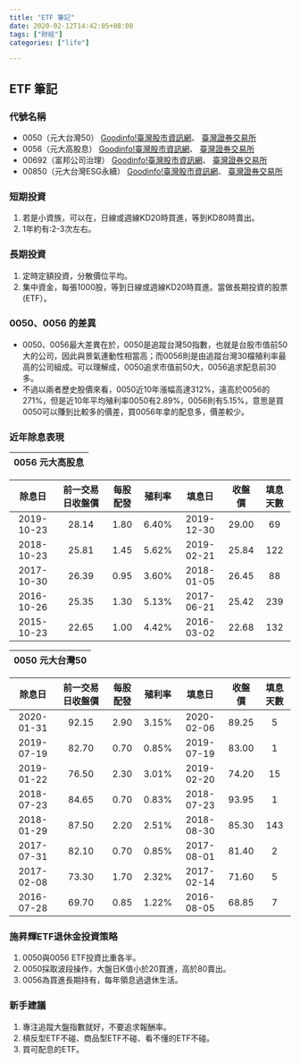 ```yaml
---
title: "ETF 筆記"
date: 2020-02-12T14:42:05+08:00
tags: ["財經"]
categories: ["life"]

---
```

## ETF 筆記
### 代號名稱
- 0050（元大台灣50）
[Goodinfo!臺灣股市資訊網](https://goodinfo.tw/StockInfo/StockDetail.asp?STOCK_ID=0050)、
[臺灣證券交易所](https://www.twse.com.tw/zh/stockSearch/showStock?stkNo=0050)
- 0056（元大高股息） 
[Goodinfo!臺灣股市資訊網](https://goodinfo.tw/StockInfo/StockDetail.asp?STOCK_ID=0056)、
[臺灣證券交易所](https://www.twse.com.tw/zh/stockSearch/showStock?stkNo=0056)
- 00692（富邦公司治理）
[Goodinfo!臺灣股市資訊網](https://goodinfo.tw/StockInfo/StockDetail.asp?STOCK_ID=00692)、
[臺灣證券交易所](https://www.twse.com.tw/zh/stockSearch/showStock?stkNo=00692)
- 00850（元大台灣ESG永續）
[Goodinfo!臺灣股市資訊網](https://goodinfo.tw/StockInfo/StockDetail.asp?STOCK_ID=00850)、
[臺灣證券交易所](https://www.twse.com.tw/zh/stockSearch/showStock?stkNo=00850)

### 短期投資
1. 若是小資族，可以在，日線或週線KD20時買進，等到KD80時賣出。
2. 1年約有:2-3次左右。

### 長期投資
1. 定時定額投資，分散價位平均。
2. 集中資金，每張1000股，等到日線或週線KD20時買進。當做長期投資的股票(ETF）。

### 0050、0056 的差異
- 0050、0056最大差異在於，0050是追蹤台灣50指數，也就是台股市值前50大的公司，因此與景氣連動性相當高；而0056則是由追蹤台灣30檔殖利率最高的公司組成。可以理解成，0050追求市值前50大，0056追求配息前30多。
- 不過以兩者歷史股價來看，0050近10年漲幅高達312%，遠高於0056的271%，但是近10年平均殖利率0050有2.89%，0056則有5.15%，意思是買0050可以賺到比較多的價差，買0056年拿的配息多，價差較少。

### 近年除息表現
| 0056 元大高股息|
|:--------------:|

| 除息日     | 前一交易日收盤價 | 每股配發 | 殖利率 | 填息日     | 收盤價 | 填息天數 |
|:------------:|:------------------:|:----------:|:--------:|:------------:|:--------:|:----------:|
| 2019-10-23 | 28.14            | 1.80     | 6.40%  | 2019-12-30 | 29.00  | 69    |
| 2018-10-23 | 25.81            | 1.45     | 5.62%  | 2019-02-21 | 25.84  | 122      |
| 2017-10-30 | 26.39            | 0.95     | 3.60%  | 2018-01-05 | 26.45  | 88       |
| 2016-10-26 | 25.35            | 1.30     | 5.13%  | 2017-06-21 | 25.42  | 239      |
| 2015-10-23 | 22.65            | 1.00     | 4.42%  | 2016-03-02 | 22.68  | 132      |

| 0050 元大台灣50|
|:--------------:|

|   除息日   | 前一交易日收盤價 | 每股配發 | 殖利率 |   填息日   | 收盤價 | 填息天數 |
|:----------:|:----------------:|:--------:|:------:|:----------:|:------:|:--------:|
| 2020-01-31 | 92.15            | 2.90     | 3.15%  | 2020-02-06 | 89.25  | 5        |
| 2019-07-19 | 82.70            | 0.70     | 0.85%  | 2019-07-19 | 83.00   | 1        |
| 2019-01-22 | 76.50            | 2.30     | 3.01%  | 2019-02-20 | 74.20  | 15       |
| 2018-07-23 | 84.65            | 0.70     | 0.83%  | 2018-07-23 | 93.95  | 1        |
| 2018-01-29 | 87.50            | 2.20     | 2.51%  | 2018-08-30 | 85.30  | 143      |
| 2017-07-31 | 82.10            | 0.70     | 0.85%  | 2017-08-01 | 81.40  | 2        |
| 2017-02-08 | 73.30            | 1.70     | 2.32%  | 2017-02-14 | 71.60  | 5        |
| 2016-07-28 | 69.70            | 0.85     | 1.22%  | 2016-08-05 | 68.85  | 7        |

### 施昇輝ETF退休金投資策略
1. 0050與0056 ETF投資比重各半。
2. 0050採取波段操作，大盤日K值小於20買進，高於80賣出。
3. 0056為買進長期持有，每年領息過退休生活。

### 新手建議
1. 專注追蹤大盤指數就好，不要追求報酬率。
2. 槓反型ETF不碰、商品型ETF不碰、看不懂的ETF不碰。
3. 買可配息的ETF。
